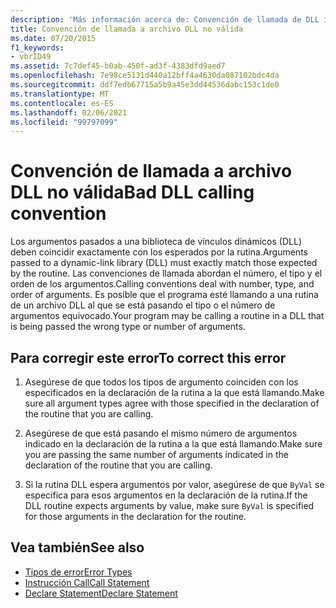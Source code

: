 ```yaml
---
description: 'Más información acerca de: Convención de llamada de DLL incorrecta'
title: Convención de llamada a archivo DLL no válida
ms.date: 07/20/2015
f1_keywords:
- vbrID49
ms.assetid: 7c7def45-b0ab-450f-ad3f-4383dfd9aed7
ms.openlocfilehash: 7e98ce5131d440a12bff4a4630da087102bdc4da
ms.sourcegitcommit: ddf7edb67715a5b9a45e3dd44536dabc153c1de0
ms.translationtype: MT
ms.contentlocale: es-ES
ms.lasthandoff: 02/06/2021
ms.locfileid: "99797099"
---
```

# <a name="bad-dll-calling-convention"></a><span data-ttu-id="2d559-103">Convención de llamada a archivo DLL no válida</span><span class="sxs-lookup"><span data-stu-id="2d559-103">Bad DLL calling convention</span></span>

<span data-ttu-id="2d559-104">Los argumentos pasados a una biblioteca de vínculos dinámicos (DLL) deben coincidir exactamente con los esperados por la rutina.</span><span class="sxs-lookup"><span data-stu-id="2d559-104">Arguments passed to a dynamic-link library (DLL) must exactly match those expected by the routine.</span></span> <span data-ttu-id="2d559-105">Las convenciones de llamada abordan el número, el tipo y el orden de los argumentos.</span><span class="sxs-lookup"><span data-stu-id="2d559-105">Calling conventions deal with number, type, and order of arguments.</span></span> <span data-ttu-id="2d559-106">Es posible que el programa esté llamando a una rutina de un archivo DLL al que se está pasando el tipo o el número de argumentos equivocado.</span><span class="sxs-lookup"><span data-stu-id="2d559-106">Your program may be calling a routine in a DLL that is being passed the wrong type or number of arguments.</span></span>  
  
## <a name="to-correct-this-error"></a><span data-ttu-id="2d559-107">Para corregir este error</span><span class="sxs-lookup"><span data-stu-id="2d559-107">To correct this error</span></span>  
  
1. <span data-ttu-id="2d559-108">Asegúrese de que todos los tipos de argumento coinciden con los especificados en la declaración de la rutina a la que está llamando.</span><span class="sxs-lookup"><span data-stu-id="2d559-108">Make sure all argument types agree with those specified in the declaration of the routine that you are calling.</span></span>  
  
2. <span data-ttu-id="2d559-109">Asegúrese de que está pasando el mismo número de argumentos indicado en la declaración de la rutina a la que está llamando.</span><span class="sxs-lookup"><span data-stu-id="2d559-109">Make sure you are passing the same number of arguments indicated in the declaration of the routine that you are calling.</span></span>  
  
3. <span data-ttu-id="2d559-110">Si la rutina DLL espera argumentos por valor, asegúrese de que `ByVal` se especifica para esos argumentos en la declaración de la rutina.</span><span class="sxs-lookup"><span data-stu-id="2d559-110">If the DLL routine expects arguments by value, make sure `ByVal` is specified for those arguments in the declaration for the routine.</span></span>  
  
## <a name="see-also"></a><span data-ttu-id="2d559-111">Vea también</span><span class="sxs-lookup"><span data-stu-id="2d559-111">See also</span></span>

- [<span data-ttu-id="2d559-112">Tipos de error</span><span class="sxs-lookup"><span data-stu-id="2d559-112">Error Types</span></span>](../../programming-guide/language-features/error-types.md)
- [<span data-ttu-id="2d559-113">Instrucción Call</span><span class="sxs-lookup"><span data-stu-id="2d559-113">Call Statement</span></span>](../statements/call-statement.md)
- [<span data-ttu-id="2d559-114">Declare Statement</span><span class="sxs-lookup"><span data-stu-id="2d559-114">Declare Statement</span></span>](../statements/declare-statement.md)
